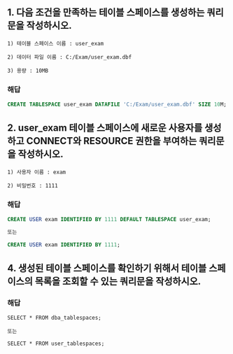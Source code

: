 ## 1. 다음 조건을 만족하는 테이블 스페이스를 생성하는 쿼리문을 작성하시오.
```
1) 테이블 스페이스 이름 : user_exam

2) 데이터 파일 이름 : C:/Exam/user_exam.dbf

3) 용량 : 10MB
```

### 해답
```sql
CREATE TABLESPACE user_exam DATAFILE 'C:/Exam/user_exam.dbf' SIZE 10M;
```

## 2. user_exam 테이블 스페이스에 새로운 사용자를 생성하고 CONNECT와 RESOURCE 권한을 부여하는 쿼리문을 작성하시오.
```
1) 사용자 이름 : exam

2) 비밀번호 : 1111
```

### 해답
```sql
CREATE USER exam IDENTIFIED BY 1111 DEFAULT TABLESPACE user_exam;

또는

CREATE USER exam IDENTIFIED BY 1111;
```

## 4. 생성된 테이블 스페이스를 확인하기 위해서 테이블 스페이스의 목록을 조회할 수 있는 쿼리문을 작성하시오.

### 해답
```
SELECT * FROM dba_tablespaces;

또는

SELECT * FROM user_tablespaces;
```